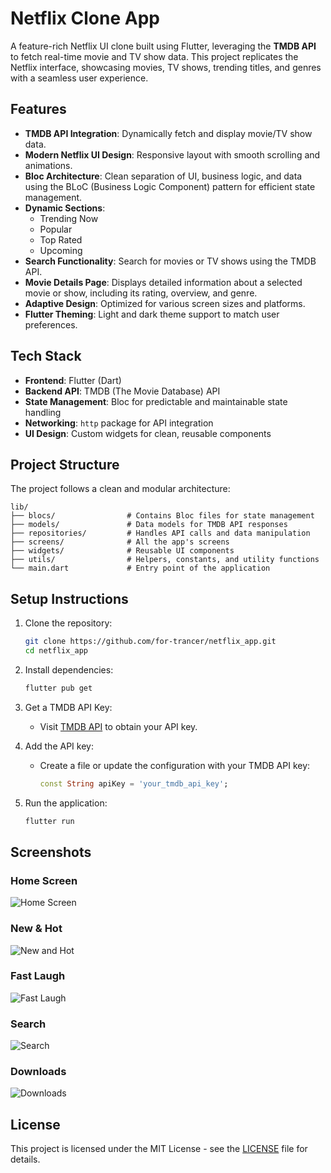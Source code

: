 
# Netflix Clone App

A feature-rich Netflix UI clone built using Flutter, leveraging the **TMDB API** to fetch real-time movie and TV show data. This project replicates the Netflix interface, showcasing movies, TV shows, trending titles, and genres with a seamless user experience.

## Features
- **TMDB API Integration**: Dynamically fetch and display movie/TV show data.
- **Modern Netflix UI Design**: Responsive layout with smooth scrolling and animations.
- **Bloc Architecture**: Clean separation of UI, business logic, and data using the BLoC (Business Logic Component) pattern for efficient state management.
- **Dynamic Sections**: 
  - Trending Now
  - Popular
  - Top Rated
  - Upcoming
- **Search Functionality**: Search for movies or TV shows using the TMDB API.
- **Movie Details Page**: Displays detailed information about a selected movie or show, including its rating, overview, and genre.
- **Adaptive Design**: Optimized for various screen sizes and platforms.
- **Flutter Theming**: Light and dark theme support to match user preferences.

## Tech Stack
- **Frontend**: Flutter (Dart)
- **Backend API**: TMDB (The Movie Database) API
- **State Management**: Bloc for predictable and maintainable state handling
- **Networking**: `http` package for API integration
- **UI Design**: Custom widgets for clean, reusable components

## Project Structure
The project follows a clean and modular architecture:
```
lib/
├── blocs/                # Contains Bloc files for state management
├── models/               # Data models for TMDB API responses
├── repositories/         # Handles API calls and data manipulation
├── screens/              # All the app's screens
├── widgets/              # Reusable UI components
├── utils/                # Helpers, constants, and utility functions
└── main.dart             # Entry point of the application
```

## Setup Instructions
1. Clone the repository:
   ```bash
   git clone https://github.com/for-trancer/netflix_app.git
   cd netflix_app
   ```

2. Install dependencies:
   ```bash
   flutter pub get
   ```

3. Get a TMDB API Key:
   - Visit [TMDB API](https://www.themoviedb.org/documentation/api) to obtain your API key.

4. Add the API key:
   - Create a file or update the configuration with your TMDB API key:
     ```dart
     const String apiKey = 'your_tmdb_api_key';
     ```

5. Run the application:
   ```bash
   flutter run
   ```

## Screenshots

### Home Screen
![Home Screen](screenshots/home.png)

### New & Hot
![New and Hot](screenshots/newandhot.png)

### Fast Laugh
![Fast Laugh](screenshots/fastlaugh.png)

### Search
![Search](screenshots/search.png)

### Downloads
![Downloads](screenshots/downloads.png)

## License
This project is licensed under the MIT License - see the [LICENSE](LICENSE) file for details.
